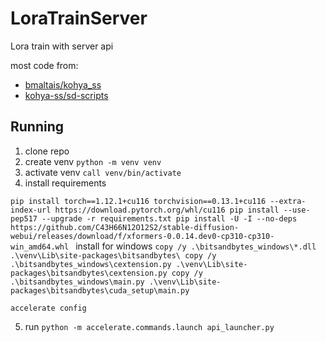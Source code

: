 # LoraTrainServer

Lora train with server api

most code from:
 - [bmaltais/kohya_ss](https://github.com/bmaltais/kohya_ss)
 - [kohya-ss/sd-scripts](https://github.com/kohya-ss/sd-scripts)

## Running 
1. clone repo
2. create venv `python -m venv venv` 
3. activate venv `call venv/bin/activate`
4. install requirements
 
`pip install torch==1.12.1+cu116 torchvision==0.13.1+cu116 --extra-index-url https://download.pytorch.org/whl/cu116
pip install --use-pep517 --upgrade -r requirements.txt
pip install -U -I --no-deps https://github.com/C43H66N12O12S2/stable-diffusion-webui/releases/download/f/xformers-0.0.14.dev0-cp310-cp310-win_amd64.whl
`
install for windows
`
copy /y .\bitsandbytes_windows\*.dll .\venv\Lib\site-packages\bitsandbytes\
copy /y .\bitsandbytes_windows\cextension.py .\venv\Lib\site-packages\bitsandbytes\cextension.py
copy /y .\bitsandbytes_windows\main.py .\venv\Lib\site-packages\bitsandbytes\cuda_setup\main.py
`

`accelerate config `

5. run `python -m accelerate.commands.launch api_launcher.py` 
